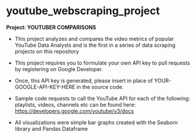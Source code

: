 # youtube_webscraping_project

**Project: YOUTUBER COMPARISONS**

- This project analyzes and compares the video metrics of popular YouTube Data Analysts and is the first in a series of data scraping projects on this repository

- This project requires you to formulate your own API key to pull requests by registering on Google Developer.  

- Once, this API key is generated, please insert in place of YOUR-GOOGLE-API-KEY-HERE in the source code.

- Sample code requests to call the YouTube API for each of the following: playlists, videos, channels etc can be found here: https://developers.google.com/youtube/v3/docs

- All visualizations were simple bar graphs created with the Seaborn library and Pandas Dataframe
